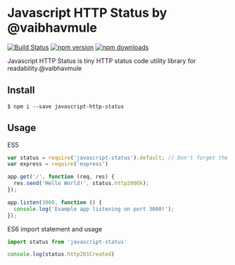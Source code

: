 # Javascript HTTP Status by @vaibhavmule

[![Build Status](https://travis-ci.org/vaibhavmule/javscript-http-status.svg)](https://travis-ci.org/vaibhavmule/javascript-http-status)
[![npm version](https://img.shields.io/npm/v/javascript-http-status.svg)](https://www.npmjs.com/package/javascript-status)
[![npm downloads](https://img.shields.io/npm/dm/javascript-http-status.svg?maxAge=2592000)](https://www.npmjs.com/package/javascript-http-status)


Javascript HTTP Status is tiny HTTP status code utility library for readability.@vaibhavmule

## Install

```
$ npm i --save javascript-http-status
```

## Usage

ES5
```js
var status = require('javascript-status').default; // Don't forget the .default here.
var express = require('express')

app.get('/', function (req, res) {
  res.send('Hello World!', status.http200Ok);
});

app.listen(3000, function () {
  console.log('Example app listening on port 3000!');
});
```

ES6 import statement and usage
```js
import status from 'javascript-status'

console.log(status.http201Created)
```
